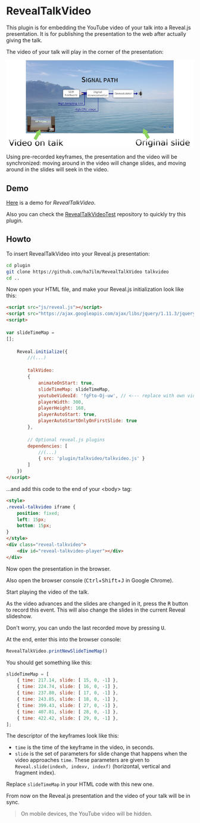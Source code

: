 # RevealTalkVideo

This plugin is for embedding the YouTube video of your talk into a Reveal.js presentation. It is for publishing the presentation to the web after actually giving the talk.

The video of your talk will play in the corner of the presentation:

![doc/talkvideojs-1.png](doc/talkvideojs-1.png)

Using pre-recorded keyframes, the presentation and the video will be synchronized: moving around in the video will change slides, and moving around in the slides will seek in the video.

## Demo

<a href="http://blog.sdr.hu/repos/Friedrichshafen-SDRA-2016-Talk-And-Paper/slides/index.html">Here</a> is a demo for *RevealTalkVideo*.

Also you can check the <a href="https://github.com/ha7ilm/RevealTalkVideoTest">RevealTalkVideoTest</a> repository to quickly try this plugin.

## Howto

To insert RevealTalkVideo into your Reveal.js presentation:

```bash
cd plugin
git clone https://github.com/ha7ilm/RevealTalkVideo talkvideo
cd ..
```

Now open your HTML file, and make your Reveal.js initialization look like this:

```html
<script src="js/reveal.js"></script>
<script src="https://ajax.googleapis.com/ajax/libs/jquery/1.11.3/jquery.min.js"></script>
<script>

var slideTimeMap =
[];

    Reveal.initialize({
        //(...)

        talkVideo:
        {
            animateOnStart: true,
            slideTimeMap: slideTimeMap,
            youtubeVideoId: 'fgFto-Oj-uw', // <--- replace with own video ID
            playerWidth: 300,
            playerHeight: 168,
            playerAutoStart: true,
            playerAutoStartOnlyOnFirstSlide: true
        },

        // Optional reveal.js plugins
        dependencies: [
            //(...)
            { src: 'plugin/talkvideo/talkvideo.js' }
        ]
    })
</script>
```

...and add this code to the end of your &lt;body&gt; tag:
```html
<style>
.reveal-talkvideo iframe {
    position: fixed;
    left: 15px;
    bottom: 15px;
}
</style>
<div class="reveal-talkvideo">
    <div id="reveal-talkvideo-player"></div>
</div>
```

Now open the presentation in the browser.

Also open the browser console (<kbd>Ctrl</kbd>+<kbd>Shift</kbd>+<kbd>J</kbd> in Google Chrome).

Start playing the video of the talk.

As the video advances and the slides are changed in it, press the <kbd>R</kbd> button to record this event. This will also change the slides in the current Reveal slideshow.

Don't worry, you can undo the last recorded move by pressing <kbd>U</kbd>.

At the end, enter this into the browser console:

```js
RevealTalkVideo.printNewSlideTimeMap()
```

You should get something like this:

```js
slideTimeMap = [
	{ time: 217.14, slide: [ 15, 0, -1] },
	{ time: 224.74, slide: [ 16, 0, -1] },
	{ time: 237.80, slide: [ 17, 0, -1] },
	{ time: 243.85, slide: [ 18, 0, -1] },
	{ time: 399.43, slide: [ 27, 0, -1] },
	{ time: 407.81, slide: [ 28, 0, -1] },
	{ time: 422.42, slide: [ 29, 0, -1] },
];
```
The descriptor of the keyframes look like this:
* `time` is the time of the keyframe in the video, in seconds.
* `slide` is the set of parameters for slide change that happens when the video approaches `time`. These parameters are given to `Reveal.slide(indexh, indexv, indexf)` (horizontal, vertical and fragment index).

Replace `slideTimeMap` in your HTML code with this new one.

From now on the Reveal.js presentation and the video of your talk will be in sync.

> On mobile devices, the YouTube video will be hidden.
